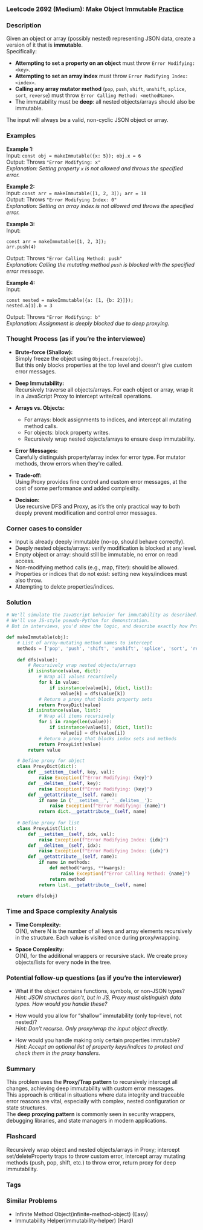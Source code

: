 ### Leetcode 2692 (Medium): Make Object Immutable [Practice](https://leetcode.com/problems/make-object-immutable)

### Description  
Given an object or array (possibly nested) representing JSON data, create a version of it that is **immutable**.  
Specifically:
- **Attempting to set a property on an object** must throw `Error Modifying: <key>`.
- **Attempting to set an array index** must throw `Error Modifying Index: <index>`.
- **Calling any array mutator method** (`pop`, `push`, `shift`, `unshift`, `splice`, `sort`, `reverse`) must throw `Error Calling Method: <methodName>`.
- The immutability must be **deep**: all nested objects/arrays should also be immutable.

The input will always be a valid, non-cyclic JSON object or array.

### Examples  

**Example 1:**  
Input: `const obj = makeImmutable({x: 5}); obj.x = 6`  
Output: Throws `"Error Modifying: x"`  
*Explanation: Setting property `x` is not allowed and throws the specified error.*

**Example 2:**  
Input: `const arr = makeImmutable([1, 2, 3]); arr = 10`  
Output: Throws `"Error Modifying Index: 0"`  
*Explanation: Setting an array index is not allowed and throws the specified error.*

**Example 3:**  
Input:  
```
const arr = makeImmutable([1, 2, 3]);
arr.push(4)
```
Output: Throws `"Error Calling Method: push"`  
*Explanation: Calling the mutating method `push` is blocked with the specified error message.*

**Example 4:**  
Input:  
```
const nested = makeImmutable({a: [1, {b: 2}]});
nested.a[1].b = 3
```
Output: Throws `"Error Modifying: b"`  
*Explanation: Assignment is deeply blocked due to deep proxying.*

### Thought Process (as if you’re the interviewee)  
- **Brute-force (Shallow):**  
  Simply freeze the object using `Object.freeze(obj)`.  
  But this only blocks properties at the top level and doesn't give custom error messages.

- **Deep Immutability:**  
  Recursively traverse all objects/arrays. For each object or array, wrap it in a JavaScript Proxy to intercept write/call operations.

- **Arrays vs. Objects:**  
  - For arrays: block assignments to indices, and intercept all mutating method calls.
  - For objects: block property writes.
  - Recursively wrap nested objects/arrays to ensure deep immutability.

- **Error Messages:**  
  Carefully distinguish property/array index for error type.
  For mutator methods, throw errors when they're called.

- **Trade-off:**  
  Using Proxy provides fine control and custom error messages, at the cost of some performance and added complexity.

- **Decision:**  
  Use recursive DFS and Proxy, as it’s the only practical way to both deeply prevent modification and control error messages.

### Corner cases to consider  
- Input is already deeply immutable (no-op, should behave correctly).
- Deeply nested objects/arrays: verify modification is blocked at any level.
- Empty object or array: should still be immutable, no error on read access.
- Non-modifying method calls (e.g., map, filter): should be allowed.
- Properties or indices that do not exist: setting new keys/indices must also throw.
- Attempting to delete properties/indices.

### Solution

```python
# We'll simulate the JavaScript behavior for immutability as described.
# We'll use JS-style pseudo-Python for demonstration.
# But in interviews, you'd show the logic, and describe exactly how Proxy traps work.

def makeImmutable(obj):
    # List of array-mutating method names to intercept
    methods = ['pop', 'push', 'shift', 'unshift', 'splice', 'sort', 'reverse']
    
    def dfs(value):
        # Recursively wrap nested objects/arrays
        if isinstance(value, dict):
            # Wrap all values recursively
            for k in value:
                if isinstance(value[k], (dict, list)):
                    value[k] = dfs(value[k])
            # Return a proxy that blocks property sets
            return ProxyDict(value)
        if isinstance(value, list):
            # Wrap all items recursively
            for i in range(len(value)):
                if isinstance(value[i], (dict, list)):
                    value[i] = dfs(value[i])
            # Return a proxy that blocks index sets and methods
            return ProxyList(value)
        return value

    # Define proxy for object
    class ProxyDict(dict):
        def __setitem__(self, key, val):
            raise Exception(f"Error Modifying: {key}")
        def __delitem__(self, key):
            raise Exception(f"Error Modifying: {key}")
        def __getattribute__(self, name):
            if name in ('__setitem__', '__delitem__'):
                raise Exception(f"Error Modifying: {name}")
            return dict.__getattribute__(self, name)
        
    # Define proxy for list
    class ProxyList(list):
        def __setitem__(self, idx, val):
            raise Exception(f"Error Modifying Index: {idx}")
        def __delitem__(self, idx):
            raise Exception(f"Error Modifying Index: {idx}")
        def __getattribute__(self, name):
            if name in methods:
                def method(*args, **kwargs):
                    raise Exception(f"Error Calling Method: {name}")
                return method
            return list.__getattribute__(self, name)

    return dfs(obj)
```

### Time and Space complexity Analysis  

- **Time Complexity:**  
  O(N), where N is the number of all keys and array elements recursively in the structure. Each value is visited once during proxy/wrapping.

- **Space Complexity:**  
  O(N), for the additional wrappers or recursive stack. We create proxy objects/lists for every node in the tree.

### Potential follow-up questions (as if you’re the interviewer)  

- What if the object contains functions, symbols, or non-JSON types?  
  *Hint: JSON structures don’t, but in JS, Proxy must distinguish data types. How would you handle these?*

- How would you allow for “shallow” immutability (only top-level, not nested)?  
  *Hint: Don’t recurse. Only proxy/wrap the input object directly.*

- How would you handle making only certain properties immutable?  
  *Hint: Accept an optional list of property keys/indices to protect and check them in the proxy handlers.*

### Summary
This problem uses the **Proxy/Trap pattern** to recursively intercept all changes, achieving deep immutability with custom error messages.  
This approach is critical in situations where data integrity and traceable error reasons are vital, especially with complex, nested configuration or state structures.  
The **deep proxying pattern** is commonly seen in security wrappers, debugging libraries, and state managers in modern applications.


### Flashcard
Recursively wrap object and nested objects/arrays in Proxy; intercept set/deleteProperty traps to throw custom error, intercept array mutating methods (push, pop, shift, etc.) to throw error, return proxy for deep immutability.

### Tags

### Similar Problems
- Infinite Method Object(infinite-method-object) (Easy)
- Immutability Helper(immutability-helper) (Hard)